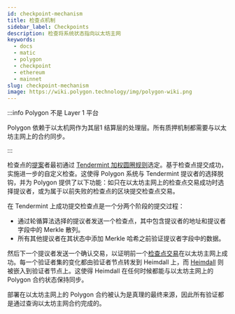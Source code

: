 ```yaml
---
id: checkpoint-mechanism
title: 检查点机制
sidebar_label: Checkpoints
description: 检查将系统状态指向以太坊主网
keywords:
  - docs
  - matic
  - polygon
  - checkpoint
  - ethereum
  - mainnet
slug: checkpoint-mechanism
image: https://wiki.polygon.technology/img/polygon-wiki.png
---
```


:::info Polygon 不是 Layer 1 平台

Polygon 依赖于以太机网作为其层1 结算层的处理层。所有质押机制都需要与以太坊主网上的合约同步。

:::

检查点的[提案](/docs/maintain/glossary.md#proposer)者最初通过 [Tendermint 加权圆圈规则](https://docs.tendermint.com/master/spec/consensus/proposer-selection.html)选定。基于检查点提交成功，实施进一步的自定义检查。这使得 Polygon 系统与 Tendermint 提议者的选择脱钩，并为 Polygon 提供了以下功能：如只在以太坊主网上的检查点交易成功时选择提议者，或为属于以前失败的检查点的区块提交检查点交易。

在 Tendermint 上成功提交检查点是一个分两个阶段的提交过程：

* 通过轮循算法选择的提议者发送一个检查点，其中包含提议者的地址和提议者字段中的 Merkle 散列。
* 所有其他提议者在其状态中添加 Merkle 哈希之前验证提议者字段中的数据。

然后下一个提议者发送一个确认交易，以证明前一个[检查点交易](/docs/maintain/glossary.md#checkpoint-transaction)在以太坊主网上成功。每一个验证者集的变化都由验证者节点转发到 Heimdall 上，而 [Heimdall](/docs/maintain/glossary.md#heimdall) 则被嵌入到验证者节点上。这使得 Heimdall 在任何时候都能与以太坊主网上的 Polygon 合约状态保持同步。

部署在以太坊主网上的 Polygon 合约被认为是真理的最终来源，因此所有验证都是通过查询以太坊主网合约完成的。
